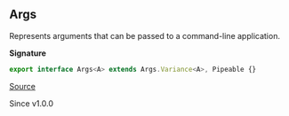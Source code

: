 ## Args

Represents arguments that can be passed to a command-line application.

**Signature**

```ts
export interface Args<A> extends Args.Variance<A>, Pipeable {}
```

[Source](https://github.com/Effect-TS/effect/tree/main/packages/cli/src/Args.ts#L40)

Since v1.0.0